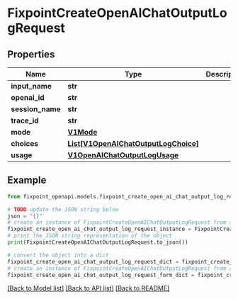 # FixpointCreateOpenAIChatOutputLogRequest


## Properties

Name | Type | Description | Notes
------------ | ------------- | ------------- | -------------
**input_name** | **str** |  | [optional] 
**openai_id** | **str** |  | [optional] 
**session_name** | **str** |  | [optional] 
**trace_id** | **str** |  | [optional] 
**mode** | [**V1Mode**](V1Mode.md) |  | [optional] 
**choices** | [**List[V1OpenAIChatOutputLogChoice]**](V1OpenAIChatOutputLogChoice.md) |  | [optional] 
**usage** | [**V1OpenAIChatOutputLogUsage**](V1OpenAIChatOutputLogUsage.md) |  | [optional] 

## Example

```python
from fixpoint_openapi.models.fixpoint_create_open_ai_chat_output_log_request import FixpointCreateOpenAIChatOutputLogRequest

# TODO update the JSON string below
json = "{}"
# create an instance of FixpointCreateOpenAIChatOutputLogRequest from a JSON string
fixpoint_create_open_ai_chat_output_log_request_instance = FixpointCreateOpenAIChatOutputLogRequest.from_json(json)
# print the JSON string representation of the object
print(FixpointCreateOpenAIChatOutputLogRequest.to_json())

# convert the object into a dict
fixpoint_create_open_ai_chat_output_log_request_dict = fixpoint_create_open_ai_chat_output_log_request_instance.to_dict()
# create an instance of FixpointCreateOpenAIChatOutputLogRequest from a dict
fixpoint_create_open_ai_chat_output_log_request_form_dict = fixpoint_create_open_ai_chat_output_log_request.from_dict(fixpoint_create_open_ai_chat_output_log_request_dict)
```
[[Back to Model list]](../README.md#documentation-for-models) [[Back to API list]](../README.md#documentation-for-api-endpoints) [[Back to README]](../README.md)



